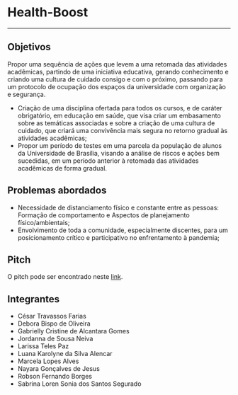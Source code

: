 # Health-Boost
---

## Objetivos
Propor uma sequência de ações que levem a uma retomada das atividades acadêmicas,
partindo de uma iniciativa educativa, gerando conhecimento e criando uma cultura de
cuidado consigo e com o próximo, passando para um protocolo de ocupação dos
espaços da universidade com organização e segurança.

- Criação de uma disciplina ofertada para todos os cursos, e de caráter obrigatório, em
educação em saúde, que visa criar um embasamento sobre as temáticas associadas e
sobre a criação de uma cultura de cuidado, que criará uma convivência mais segura no
retorno gradual às atividades acadêmicas;
- Propor um período de testes em uma parcela da população de alunos da Universidade
de Brasília, visando a análise de riscos e ações bem sucedidas, em um período anterior
à retomada das atividades acadêmicas de forma gradual.

## Problemas abordados
- Necessidade de distanciamento físico e constante entre as pessoas: Formação de comportamento e Aspectos de planejamento físico/ambientais;
- Envolvimento de toda a comunidade, especialmente discentes, para um posicionamento crítico e participativo no enfrentamento à pandemia;

## Pitch
O pitch pode ser encontrado neste [link](https://youtu.be/5MRSwJyY1_U).

## Integrantes
- César Travassos Farias
- Debora Bispo de Oliveira
- Gabrielly Cristine de Alcantara Gomes
- Jordanna de Sousa Neiva
- Larissa Teles Paz
- Luana Karolyne da Silva Alencar
- Marcela Lopes Alves
- Nayara Gonçalves de Jesus
- Robson Fernando Borges
- Sabrina Loren Sonia dos Santos Segurado
